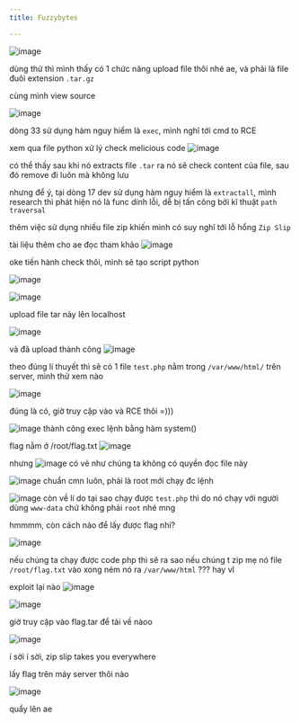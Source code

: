 ```yaml
---
title: Fuzzybytes

---
```


![image](../img/1.png)


dùng thử thì mình thấy có 1 chức năng upload file thôi nhé ae, và phải là file đuôi extension `.tar.gz`

cùng mình view source

![image](../img/2.png)

dòng 33 sử dụng hàm nguy hiểm là `exec`, mình nghĩ tới cmd to RCE 

xem qua file python xử lý check melicious code
![image](../img/3.png)

có thể thấy sau khi nó extracts file `.tar` ra nó sẽ check content của file, sau đó remove đi luôn mà không lưu

nhưng để ý, tại dòng 17 dev sử dụng hàm nguy hiểm là `extractall`, mình research thì phát hiện nó là func dính lỗi, dễ bị tấn công bởi kĩ thuật `path traversal`

thêm việc sử dụng nhiều file zip khiến mình có suy nghĩ tới lỗ hổng `Zip Slip`

tài liệu thêm cho ae đọc tham khảo
![image](../img/4.png)

oke tiến hành check thôi, mình sẽ tạo script python

![image](../img/5.png)

![image](../img/6.png)

upload file tar này lên localhost

![image](../img/7.png)


và đã upload thành công
![image](../img/8.png)

theo đúng lí thuyết thì sẽ có 1 file `test.php` nằm trong `/var/www/html/` trên server, mình thử xem nào

![image](../img/9.png)

đúng là có, giờ truy cập vào và RCE thôi =))) 

![image](../img/10.png)
 thành công exec lệnh bằng hàm system()

flag nằm ở /root/flag.txt
![image](../img/11.png)

nhưng
![image](../img/12.png)
 có vẻ như chúng ta không có quyền đọc file này
 
 ![image](../img/13.png)
chuẩn cmn luôn, phải là root mới chạy đc lệnh

![image](../img/14.png)
còn về lí do tại sao chạy được `test.php` thì do nó chạy với người dùng `www-data` chứ không phải `root` nhé mng

hmmmm, còn cách nào để lấy được flag nhỉ? 

![image](../img/15.png)

nếu chúng ta chạy được code php thì sẽ ra sao nếu chúng t zip mẹ nó file `/root/flag.txt` vào xong ném nó ra `/var/www/html` ??? hay vl

exploit lại nào
![image](../img/16.png)


![image](../img/17.png)

giờ truy cập vào flag.tar để tải về nàoo

![image](../img/18.png)

í sời í sời, zip slip takes you everywhere

lấy flag trên máy server thôi nào

![image](../img/19.png)

quẩy lên ae






